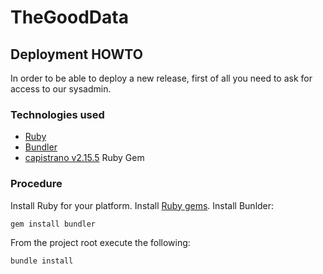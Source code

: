 # TheGoodData
## Deployment HOWTO

In order to be able to deploy a new release, first of all you need to ask for access to our sysadmin.

### Technologies used

- [Ruby](https://www.ruby-lang.org)
- [Bundler](https://github.com/bundler/bundler)
- [capistrano v2.15.5](https://github.com/capistrano/capistrano/tree/legacy-v2) Ruby Gem

### Procedure

Install Ruby for your platform.
Install [Ruby gems](https://rubygems.org/).
Install Bunlder:
``` bash
gem install bundler
```
From the project root execute the following:
``` bash
bundle install
```